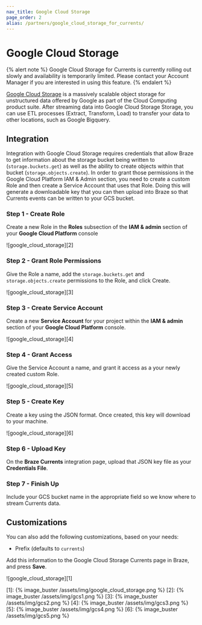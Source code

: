 ```yaml
---
nav_title: Google Cloud Storage
page_order: 2
alias: /partners/google_cloud_storage_for_currents/
---
```


# Google Cloud Storage

{% alert note %}
Google Cloud Storage for Currents is currently rolling out slowly and availability is temporarily limited. Please contact your Account Manager if you are interested in using this feature.
{% endalert %}

[Google Cloud Storage](https://cloud.google.com/storage/) is a massively scalable object storage for unstructured data offered by Google as part of the Cloud Computing product suite. After streaming data into Google Cloud Storage Storage, you can use ETL processes (Extract, Transform, Load) to transfer your data to other locations, such as Google Bigquery.

## Integration

Integration with Google Cloud Storage requires credentials that allow Braze to get information about the storage bucket being written to (`storage.buckets.get`) as well as the ability to create objects within that bucket (`storage.objects.create`). In order to grant those permissions in the Google Cloud Platform IAM & Admin section, you need to create a custom Role and then create a Service Account that uses that Role. Doing this will generate a downloadable key that you can then upload into Braze so that Currents events can be written to your GCS bucket.

### Step 1 - Create Role

Create a new Role in the **Roles** subsection of the **IAM & admin** section of your **Google Cloud Platform** console

![google_cloud_storage][2]

### Step 2 - Grant Role Permissions

Give the Role a name, add the `storage.buckets.get` and `storage.objects.create` permissions to the Role, and click Create.

![google_cloud_storage][3]

### Step 3 - Create Service Account

Create a new **Service Account** for your project within the **IAM & admin** section of your **Google Cloud Platform** console.

![google_cloud_storage][4]

### Step 4 - Grant Access

Give the Service Account a name, and grant it access as a your newly created custom Role.

![google_cloud_storage][5]

### Step 5 - Create Key

Create a key using the JSON format. Once created, this key will download to your machine.

![google_cloud_storage][6]

### Step 6 - Upload Key

On the **Braze Currents** integration page, upload that JSON key file as your **Credentials File**.

### Step 7 - Finish Up

Include your GCS bucket name in the appropriate field so we know where to stream Currents data.

## Customizations

You can also add the following customizations, based on your needs:

-   Prefix (defaults to `currents`)

Add this information to the Google Cloud Storage Currents page in Braze, and press **Save**.

![google_cloud_storage][1]

[1]: {% image_buster /assets/img/google_cloud_storage.png %}
[2]: {% image_buster /assets/img/gcs1.png %}
[3]: {% image_buster /assets/img/gcs2.png %}
[4]: {% image_buster /assets/img/gcs3.png %}
[5]: {% image_buster /assets/img/gcs4.png %}
[6]: {% image_buster /assets/img/gcs5.png %}

